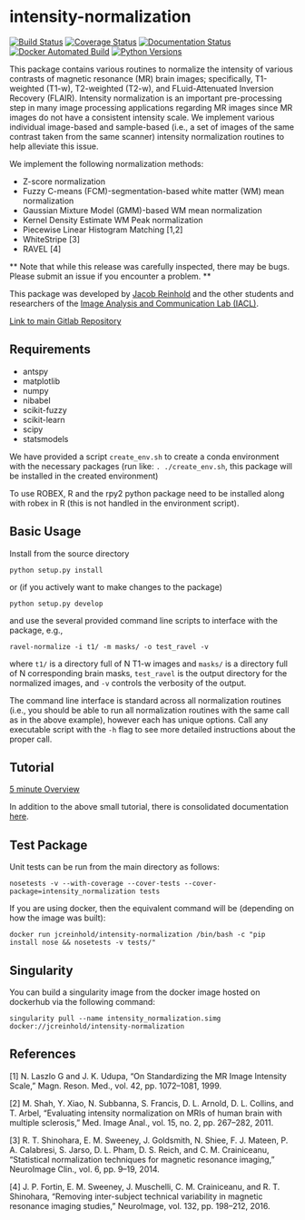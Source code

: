 intensity-normalization
=======================

[![Build Status](https://travis-ci.org/jcreinhold/intensity-normalization.svg?branch=master)](https://travis-ci.org/jcreinhold/intensity-normalization)
[![Coverage Status](https://coveralls.io/repos/github/jcreinhold/intensity-normalization/badge.svg?branch=master)](https://coveralls.io/github/jcreinhold/intensity-normalization?branch=master)
[![Documentation Status](https://readthedocs.org/projects/intensity-normalization/badge/?version=latest)](http://intensity-normalization.readthedocs.io/en/latest/)
[![Docker Automated Build](https://img.shields.io/docker/build/jcreinhold/intensity-normalization.svg)](https://hub.docker.com/r/jcreinhold/intensity-normalization/)
[![Python Versions](https://img.shields.io/badge/python-3.6%20%7C%203.7-blue.svg)](https://www.python.org/downloads/release/python-360/)

This package contains various routines to normalize the intensity of various contrasts of magnetic resonance (MR) brain images; specifically, 
T1-weighted (T1-w), T2-weighted (T2-w), and FLuid-Attenuated Inversion Recovery (FLAIR). Intensity normalization is an important pre-processing step
in many image processing applications regarding MR images since MR images do not have a consistent intensity scale. We implement various individual 
image-based and sample-based (i.e., a set of images of the same contrast taken from the same scanner) 
intensity normalization routines to help alleviate this issue.

We implement the following normalization methods:

- Z-score normalization
- Fuzzy C-means (FCM)-segmentation-based white matter (WM) mean normalization
- Gaussian Mixture Model (GMM)-based WM mean normalization
- Kernel Density Estimate WM Peak normalization
- Piecewise Linear Histogram Matching [1,2]
- WhiteStripe [3]
- RAVEL [4]

** Note that while this release was carefully inspected, there may be bugs. Please submit an issue if you encounter a problem. **

This package was developed by [Jacob Reinhold](https://jcreinhold.github.io) and the other students and researchers of the 
[Image Analysis and Communication Lab (IACL)](http://iacl.ece.jhu.edu/index.php/Main_Page).

[Link to main Gitlab Repository](https://gitlab.com/jcreinhold/intensity-normalization)

Requirements
------------

- antspy
- matplotlib
- numpy
- nibabel
- scikit-fuzzy
- scikit-learn
- scipy
- statsmodels

We have provided a script `create_env.sh` to create a conda environment with the necessary packages 
(run like: `. ./create_env.sh`, this package will be installed in the created environment)

To use ROBEX, R and the rpy2 python package need to be installed along with robex in R (this is not handled in 
the environment script).

Basic Usage
-----------

Install from the source directory

    python setup.py install
    
or (if you actively want to make changes to the package)

    python setup.py develop

and use the several provided command line scripts to interface with the package,
e.g., 

    ravel-normalize -i t1/ -m masks/ -o test_ravel -v

where `t1/` is a directory full of N T1-w images and `masks/` is a directory full of N corresponding brain masks,
`test_ravel` is the output directory for the normalized images, and `-v` controls the verbosity of the output.

The command line interface is standard across all normalization routines (i.e., you should be able to 
run all normalization routines with the same call as in the above example), however each has unique options.
Call any executable script with the `-h` flag to see more detailed instructions about the proper call.

Tutorial
--------

[5 minute Overview](https://github.com/jcreinhold/intensity-normalization/blob/master/tutorials/5min_tutorial.md)

In addition to the above small tutorial, there is consolidated documentation [here](https://intensity-normalization.readthedocs.io/en/latest/).

Test Package
------------

Unit tests can be run from the main directory as follows:

    nosetests -v --with-coverage --cover-tests --cover-package=intensity_normalization tests

If you are using docker, then the equivalent command will be (depending on how the image was built):

    docker run jcreinhold/intensity-normalization /bin/bash -c "pip install nose && nosetests -v tests/"

Singularity
-----------

You can build a singularity image from the docker image hosted on dockerhub via the following command:

    singularity pull --name intensity_normalization.simg docker://jcreinhold/intensity-normalization
    
References
----------

[1] N. Laszlo G and J. K. Udupa, “On Standardizing the MR Image Intensity Scale,” Magn. Reson. Med., vol. 42, pp. 1072–1081, 1999.

[2] M. Shah, Y. Xiao, N. Subbanna, S. Francis, D. L. Arnold, D. L. Collins, and T. Arbel, “Evaluating intensity
    normalization on MRIs of human brain with multiple sclerosis,” Med. Image Anal., vol. 15, no. 2, pp. 267–282, 2011.
    
[3] R. T. Shinohara, E. M. Sweeney, J. Goldsmith, N. Shiee, F. J. Mateen, P. A. Calabresi, S. Jarso, D. L. Pham,
    D. S. Reich, and C. M. Crainiceanu, “Statistical normalization techniques for magnetic resonance imaging,” NeuroImage Clin., vol. 6, pp. 9–19, 2014.
    
[4] J. P. Fortin, E. M. Sweeney, J. Muschelli, C. M. Crainiceanu, and R. T. Shinohara, “Removing inter-subject technical variability
    in magnetic resonance imaging studies,” NeuroImage, vol. 132, pp. 198–212, 2016.
